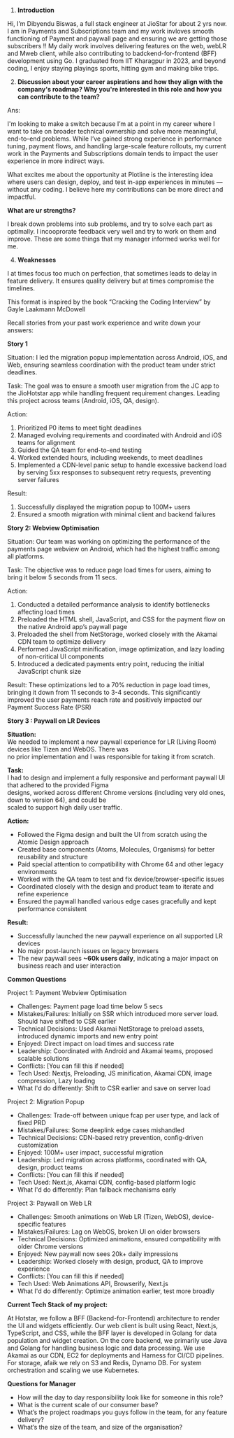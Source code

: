 1. **Introduction**

Hi, I’m Dibyendu Biswas, a full stack engineer at JioStar for about 2 yrs now. I am in Payments and
Subscriptions team and my work invloves smooth functioning of Payment and paywall page and ensuring we
are getting those subscribers !! My daily work involves delivering features on the web, webLR and Mweb
client, while also contributing to badckend-for-frontend (BFF) development using Go. I graduated from
IIT Kharagpur in 2023, and beyond coding, I enjoy staying playings sports, hitting gym and making bike
trips.

2. **Discussion about your career aspirations and how they align with the company's roadmap? Why you're
   interested in this role and how you can contribute to the team?**

Ans:

I'm looking to make a switch because I’m at a point in my career where I want to take on broader
technical ownership and solve more meaningful, end-to-end problems. While I’ve gained strong experience
in performance tuning, payment flows, and handling large-scale feature rollouts, my current work in the
Payments and Subscriptions domain tends to impact the user experience in more indirect ways.

What excites me about the opportunity at Plotline is the interesting idea where
users can design, deploy, and test in-app experiences in minutes — without any coding.
I believe here my contributions can be more direct and impactful.

**What are ur strengths?**

I break down problems into sub problems, and try to solve each part as optimally. I incooprorate
feedback very well and try to work on them and improve. These are some things that my manager informed
works well for me.

4. **Weaknesses**

I at times focus too much on perfection, that sometimes leads to delay in feature delivery. It ensures
quality delivery but at times compromise the timelines.

This format is inspired by the book “Cracking the Coding Interview” by Gayle Laakmann McDowell

Recall stories from your past work experience and write down your answers:

**Story 1**

Situation:
I led the migration popup implementation across Android, iOS, and Web, ensuring seamless coordination
with the product team under strict deadlines.

Task:
The goal was to ensure a smooth user migration from the JC app to the JioHotstar app while handling
frequent requirement changes. Leading this project across teams (Android, iOS, QA, design).

Action:

1. Prioritized P0 items to meet tight deadlines
2. Managed evolving requirements and coordinated with Android and iOS teams for alignment
3. Guided the QA team for end-to-end testing
4. Worked extended hours, including weekends, to meet deadlines
5. Implemented a CDN-level panic setup to handle excessive backend load by serving 5xx responses to
   subsequent retry requests, preventing server failures

Result:

1. Successfully displayed the migration popup to 100M+ users
2. Ensured a smooth migration with minimal client and backend failures

**Story 2: Webview Optimisation**

Situation:
Our team was working on optimizing the performance of the payments page webview on Android, which had
the highest traffic among all platforms.

Task:
The objective was to reduce page load times for users, aiming to bring it below 5 seconds from 11
secs.

Action:

1. Conducted a detailed performance analysis to identify bottlenecks affecting load times
2. Preloaded the HTML shell, JavaScript, and CSS for the payment flow on the native Android app’s
   paywall page
3. Preloaded the shell from NetStorage, worked closely with the Akamai CDN team to optimize delivery
4. Performed JavaScript minification, image optimization, and lazy loading of non-critical UI
   components
5. Introduced a dedicated payments entry point, reducing the initial JavaScript chunk size

Result:
These optimizations led to a 70% reduction in page load times, bringing it down from 11 seconds to 3-4
seconds. This significantly improved the user payments reach rate and positively impacted our Payment
Success Rate (PSR)

**Story 3 : Paywall on LR Devices**

**Situation:**  
We needed to implement a new paywall experience for LR (Living Room) devices like Tizen and WebOS. There was  
no prior implementation and I was responsible for taking it from scratch.

**Task:**  
I had to design and implement a fully responsive and performant paywall UI that adhered to the provided Figma  
designs, worked across different Chrome versions (including very old ones, down to version 64), and could be  
scaled to support high daily user traffic.

**Action:**

- Followed the Figma design and built the UI from scratch using the Atomic Design approach
- Created base components (Atoms, Molecules, Organisms) for better reusability and structure
- Paid special attention to compatibility with Chrome 64 and other legacy environments
- Worked with the QA team to test and fix device/browser-specific issues
- Coordinated closely with the design and product team to iterate and refine experience
- Ensured the paywall handled various edge cases gracefully and kept performance consistent

**Result:**

- Successfully launched the new paywall experience on all supported LR devices
- No major post-launch issues on legacy browsers
- The new paywall sees **~60k users daily**, indicating a major impact on business reach and user interaction

**Common Questions**

Project 1: Payment Webview Optimisation

- Challenges: Payment page load time below 5 secs
- Mistakes/Failures: Initially on SSR which introduced more server load. Should have shifted to CSR
  earlier
- Technical Decisions: Used Akamai NetStorage to preload assets, introduced dynamic imports and new
  entry point
- Enjoyed: Direct impact on load times and success rate
- Leadership: Coordinated with Android and Akamai teams, proposed scalable solutions
- Conflicts: [You can fill this if needed]
- Tech Used: Nextjs, Preloading, JS minification, Akamai CDN, image compression, Lazy loading
- What I'd do differently: Shift to CSR earlier and save on server load

Project 2: Migration Popup

- Challenges: Trade-off between unique fcap per user type, and lack of fixed PRD
- Mistakes/Failures: Some deeplink edge cases mishandled
- Technical Decisions: CDN-based retry prevention, config-driven customization
- Enjoyed: 100M+ user impact, successful migration
- Leadership: Led migration across platforms, coordinated with QA, design, product teams
- Conflicts: [You can fill this if needed]
- Tech Used: Next.js, Akamai CDN, config-based platform logic
- What I'd do differently: Plan fallback mechanisms early

Project 3: Paywall on Web LR

- Challenges: Smooth animations on Web LR (Tizen, WebOS), device-specific features
- Mistakes/Failures: Lag on WebOS, broken UI on older browsers
- Technical Decisions: Optimized animations, ensured compatibility with older Chrome versions
- Enjoyed: New paywall now sees 20k+ daily impressions
- Leadership: Worked closely with design, product, QA to improve experience
- Conflicts: [You can fill this if needed]
- Tech Used: Web Animations API, Browserify, Next.js
- What I'd do differently: Optimize animation earlier, test more broadly

**Current Tech Stack of my project:**

At Hotstar, we follow a BFF (Backend-for-Frontend) architecture to render the UI and widgets
efficiently. Our web client is built using React, Next.js, TypeScript, and CSS, while the BFF layer is
developed in Golang for data population and widget creation. On the core backend, we primarily use
Java and Golang for handling business logic and data processing. We use Akamai as our CDN, EC2 for
deployments and Harness for CI/CD pipelines. For storage, afaik we rely on S3 and Redis, Dynamo DB.
For system orchestration and scaling we use Kubernetes.

**Questions for Manager**

- How will the day to day responsibility look like for someone in this role?
- What is the current scale of our consumer base?
- What’s the project roadmaps you guys follow in the team, for any feature delivery?
- What’s the size of the team, and size of the organisation?
